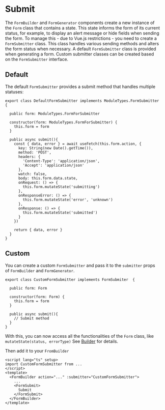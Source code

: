 # Submit

The `FormBuilder` and `FormGenerator` components create a new instance of the `Form` class that contains a state. This state informs the form of its current status, for example, to display an alert message or hide fields when sending the form. To manage this - due to Vue.js restrictions - you need to create a `FormSubmitter` class. This class handles various sending methods and alters the form status when necessary. A default `FormSubmitter` class is provided when generating a form. Custom submitter classes can be created based on the `FormSubmitter` interface.



## Default

The default `FormSubmitter` provides a submit method that handles multiple statuses:

```TS
export class DefaultFormSubmitter implements ModuleTypes.FormSubmitter {

  public form: ModuleTypes.FormForSubmitter
  
  constructor(form: ModuleTypes.FormForSubmitter) {
    this.form = form    
  }

  public async submit(){    
    const { data, error } = await useFetch(this.form.action, {
      key: String(new Date().getTime()),
      method: 'POST',
      headers: {
        'Content-Type': 'application/json',
        'Accept': 'application/json'
      },
      watch: false,
      body: this.form.data.state,
      onRequest: () => {
        this.form.mutateState('submitting')
      },
      onResponseError: () => {
        this.form.mutateState('error', 'unknown')
      },
      onResponse: () => {
        this.form.mutateState('submitted')
      }
    })

    return { data, error }
  }
}
```

## Custom

You can create a custom `FormSubmitter` and pass it to the `submitter` props of `FormBuilder` and `FormGenerator`. 

```TS
export class CustomFormSubmitter implements FormSubmiter  {

  public form: Form
  
  constructor(form: Form) {
    this.form = form
  }

  public async submit(){    
    // Submit method
  }
}
```

With this, you can now access all the functionalities of the `Form` class, like `mutateState(status, errorType)` See [Builder](/guide/build.html) for details. 

Then add it to your `FromBuilder`
```VUE
<script lang="ts" setup>
import CustomFormSubmitter from ...
</script>
<template>
  <FormBuilder action="..." :submitter="CustomFormSubmitter">
    ...
    <FormSubmit>
      Submit
    </FormSubmit>
  </FormBuilder>
</template>

```

